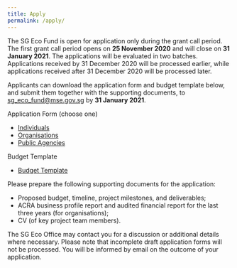 ```yaml
---
title: Apply
permalink: /apply/
---
```


The SG Eco Fund is open for application only during the grant call period. The first grant call period opens on **25 November 2020** and will close on **31 January 2021**.  The applications will be evaluated in two batches. Applications received by 31 December 2020 will be processed earlier, while applications received after 31 December 2020 will be processed later.


Applicants can download the application form and budget template below, and submit them together with the supporting documents, to [sg_eco_fund@mse.gov.sg](mailto:sg_eco_fund@mse.gov.sg) by **31 January 2021**. 

Application Form (choose one)
* [Individuals](../resources/SG_Eco_Fund_Application_Form-Individuals.docx)
* [Organisations](../resources/SG_Eco_Fund_Application_Form-Organisations.docx)
* [Public Agencies](../resources/SG_Eco_Fund_Application_Form-Public_Agencies.docx)  


Budget Template  
* [Budget Template](../resources/SG_Eco_Fund_Budget_Template.xlsx)

Please prepare the following supporting documents for the application:
* Proposed budget, timeline, project milestones, and deliverables;
* ACRA business profile report and audited financial report for the last three years (for organisations);
* CV (of key project team members).

The SG Eco Office may contact you for a discussion or additional details where necessary. Please note that incomplete draft application forms will not be processed. You will be informed by email on the outcome of your application.
